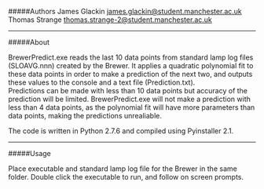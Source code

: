 #####Authors
James Glackin james.glackin@student.manchester.ac.uk  
Thomas Strange thomas.strange-2@student.manchester.ac.uk
____ 
#####About

BrewerPredict.exe reads the last 10 data points from standard lamp log files (SLOAVG.nnn) created by the Brewer. It applies a quadratic polynomial fit to these data points in order to make a prediction of the next two, and outputs these values to the console and a text file (Prediction.txt).  
Predictions can be made with less than 10 data points but accuracy of the prediction will be limited. BrewerPredict.exe will not make a prediction with less than 4 data points, as the polynomial fit will have more parameters than data points, making the predictions unrealiable.  

The code is written in Python 2.7.6 and compiled using Pyinstaller 2.1. 

____ 
#####Usage

Place executable and standard lamp log file for the Brewer in the same folder. 
Double click the executable to run, and follow on screen prompts.  

